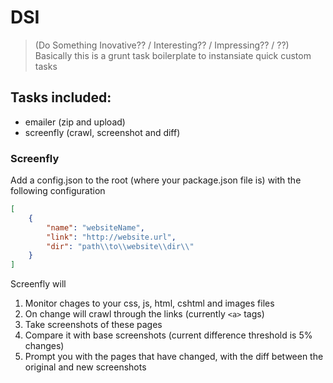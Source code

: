 # DSI
> (Do Something Inovative?? / Interesting?? / Impressing?? / ??)  
> Basically this is a grunt task boilerplate to instansiate quick custom tasks

## Tasks included:

- emailer (zip and upload)
- screenfly (crawl, screenshot and diff)

### Screenfly

Add a config.json to the root (where your package.json file is) with the following configuration

```json
[
    {
        "name": "websiteName",
        "link": "http://website.url",
        "dir": "path\\to\\website\\dir\\"
    }
]
```

Screenfly will
1. Monitor chages to your css, js, html, cshtml and images files
2. On change will crawl through the links (currently `<a>` tags)
3. Take screenshots of these pages
4. Compare it with base screenshots (current difference threshold is 5% changes) 
5. Prompt you with the pages that have changed, with the diff between the original and new screenshots
